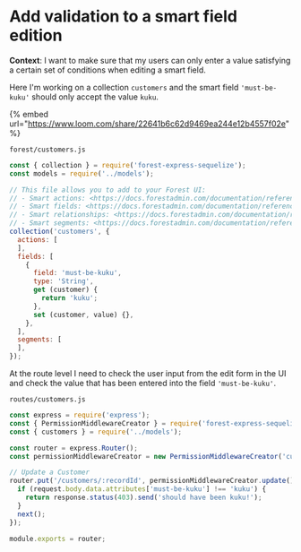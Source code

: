# Add validation to a smart field edition

**Context**: I want to make sure that my users can only enter a value satisfying a certain set of conditions when editing a smart field.

Here I'm working on a collection `customers` and the smart field `'must-be-kuku'` should only accept the value `kuku`.

{% embed url="https://www.loom.com/share/22641b6c62d9469ea244e12b4557f02e" %}

`forest/customers.js`

```jsx
const { collection } = require('forest-express-sequelize');
const models = require('../models');

// This file allows you to add to your Forest UI:
// - Smart actions: <https://docs.forestadmin.com/documentation/reference-guide/actions/create-and-manage-smart-actions>
// - Smart fields: <https://docs.forestadmin.com/documentation/reference-guide/fields/create-and-manage-smart-fields>
// - Smart relationships: <https://docs.forestadmin.com/documentation/reference-guide/relationships/create-a-smart-relationship>
// - Smart segments: <https://docs.forestadmin.com/documentation/reference-guide/segments/smart-segments>
collection('customers', {
  actions: [
  ],
  fields: [
    {
      field: 'must-be-kuku',
      type: 'String',
      get (customer) {
        return 'kuku';
      },
      set (customer, value) {},
    },
  ],
  segments: [
  ],
});
```

At the route level I need to check the user input from the edit form in the UI and check the value that has been entered into the field `'must-be-kuku'`.

`routes/customers.js`

```javascript
const express = require('express');
const { PermissionMiddlewareCreator } = require('forest-express-sequelize');
const { customers } = require('../models');

const router = express.Router();
const permissionMiddlewareCreator = new PermissionMiddlewareCreator('customers');

// Update a Customer
router.put('/customers/:recordId', permissionMiddlewareCreator.update(), (request, response, next) => {
  if (request.body.data.attributes['must-be-kuku'] !== 'kuku') {
    return response.status(403).send('should have been kuku!');
  }
  next();
});

module.exports = router;
```
